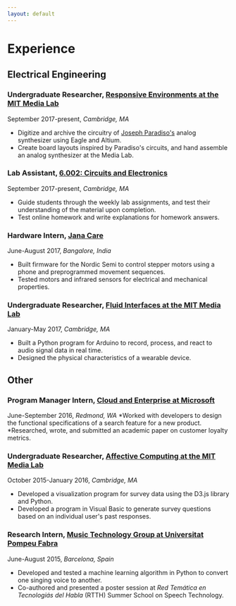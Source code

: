 ```yaml
---
layout: default
---
```


# Experience

## Electrical Engineering

### Undergraduate Researcher, [Responsive Environments at the MIT Media Lab](https://www.media.mit.edu/groups/responsive-environments/overview/)
September 2017-present, _Cambridge, MA_
* Digitize and archive the circuitry of [Joseph Paradiso's](http://web.media.mit.edu/~joep/) analog synthesizer using Eagle and Altium.
* Create board layouts inspired by Paradiso's circuits, and hand assemble an analog synthesizer at the Media Lab.

### Lab Assistant, [6.002: Circuits and Electronics](https://ocw.mit.edu/courses/electrical-engineering-and-computer-science/6-002-circuits-and-electronics-spring-2007/)
September 2017-present, _Cambridge, MA_
* Guide students through the weekly lab assignments, and test their understanding of the material upon completion.
* Test online homework and write explanations for homework answers.

### Hardware Intern, [Jana Care](http://www.janacare.com/)
June-August 2017, _Bangalore, India_
* Built firmware for the Nordic Semi to control stepper motors using a phone and preprogrammed movement sequences.
* Tested motors and infrared sensors for electrical and mechanical properties.

### Undergraduate Researcher, [Fluid Interfaces at the MIT Media Lab](https://www.media.mit.edu/groups/fluid-interfaces/overview/)
January-May 2017, _Cambridge, MA_
* Built a Python program for Arduino to record, process, and react to audio signal data in real time.
* Designed the physical characteristics of a wearable device.


## Other

### Program Manager Intern, [Cloud and Enterprise at Microsoft](https://cloud.microsoft.com/en-us/)
June-September 2016, _Redmond, WA_
*Worked with developers to design the functional specifications of a search feature for a new product.
*Researched, wrote, and submitted an academic paper on customer loyalty metrics.

### Undergraduate Researcher, [Affective Computing at the MIT Media Lab](https://www.media.mit.edu/groups/affective-computing/overview/)
October 2015-January 2016, _Cambridge, MA_
* Developed a visualization program for survey data using the D3.js library and Python.
* Developed a program in Visual Basic to generate survey questions based on an individual user's past responses.

### Research Intern, [Music Technology Group at Universitat Pompeu Fabra](https://www.upf.edu/web/mtg)
June-August 2015, _Barcelona, Spain_
* Developed and tested a machine learning algorithm in Python to convert one singing voice to another.
* Co-authored and presented a poster session at _Red Temática en Tecnologiás del Habla_ (RTTH) Summer School on Speech Technology.